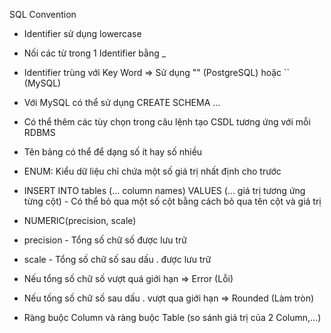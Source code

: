 SQL Convention

- Identifier sử dụng lowercase
- Nối các từ trong 1 Identifier bằng \_
- Identifier trùng với Key Word => Sử dụng "" (PostgreSQL) hoặc `` (MySQL)

- Với MySQL có thể sử dụng CREATE SCHEMA ...
- Có thể thêm các tùy chọn trong câu lệnh tạo CSDL tương ứng với mỗi RDBMS

- Tên bảng có thể để dạng số ít hay số nhiều

- ENUM: Kiểu dữ liệu chỉ chứa một số giá trị nhất định cho trước

- INSERT INTO tables (... column names) VALUES (... giá trị tương ứng từng cột) - Có thể bỏ qua một số cột bằng cách bỏ qua tên cột và giá trị

- NUMERIC(precision, scale)
- precision - Tổng số chữ số được lưu trữ
- scale - Tổng số chữ số sau dấu . được lưu trữ
- Nếu tổng số chữ số vượt quá giới hạn => Error (Lỗi)
- Nếu tống số chữ số sau dấu . vượt qua giới hạn => Rounded (Làm tròn)

- Ràng buộc Column và ràng buộc Table (so sánh giá trị của 2 Column,...)
